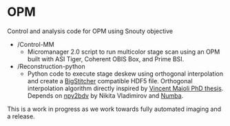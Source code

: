 # OPM
Control and analysis code for OPM using Snouty objective

* /Control-MM
  * Micromanager 2.0 script to run multicolor stage scan using an OPM built with ASI Tiger, Coherent OBIS Box, and Prime BSI.
* /Reconstruction-python
  * Python code to execute stage deskew using orthogonal interpolation and create a [BigStitcher](https://github.com/PreibischLab/BigStitcher/) compatible HDF5 file. Orthogonal interpolation algorithm directly inspired by [Vincent Maioli PhD thesis](https://doi.org/10.25560/68022). Depends on [npy2bdv](https://github.com/nvladimus/npy2bdv/) by Nikita Vladimirov and [Numba](http://numba.pydata.org/).

This is a work in progress as we work towards fully automated imaging and a release.
